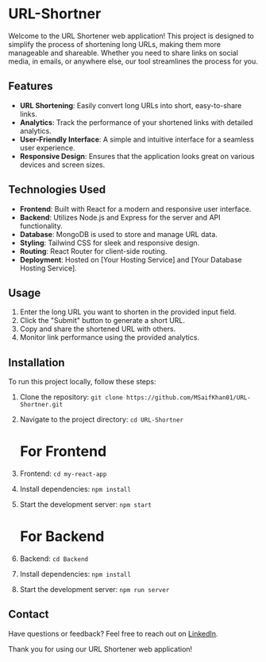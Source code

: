 # URL-Shortner


Welcome to the URL Shortener web application! This project is designed to simplify the process of shortening long URLs, making them more manageable and shareable. Whether you need to share links on social media, in emails, or anywhere else, our tool streamlines the process for you.

## Features

- **URL Shortening**: Easily convert long URLs into short, easy-to-share links.
- **Analytics**: Track the performance of your shortened links with detailed analytics.
- **User-Friendly Interface**: A simple and intuitive interface for a seamless user experience.
- **Responsive Design**: Ensures that the application looks great on various devices and screen sizes.

## Technologies Used

- **Frontend**: Built with React for a modern and responsive user interface.
- **Backend**: Utilizes Node.js and Express for the server and API functionality.
- **Database**: MongoDB is used to store and manage URL data.
- **Styling**: Tailwind CSS for sleek and responsive design.
- **Routing**: React Router for client-side routing.
- **Deployment**: Hosted on [Your Hosting Service] and [Your Database Hosting Service].

## Usage

1. Enter the long URL you want to shorten in the provided input field.
2. Click the "Submit" button to generate a short URL.
3. Copy and share the shortened URL with others.
4. Monitor link performance using the provided analytics.

## Installation

To run this project locally, follow these steps:

1. Clone the repository: `git clone https://github.com/MSaifKhan01/URL-Shortner.git`
2. Navigate to the project directory: `cd URL-Shortner`
  

   # For Frontend
3. Frontend: `cd my-react-app`   
4. Install dependencies: `npm install`
5. Start the development server: `npm start`

    # For Backend
6. Backend: `cd Backend`
7. Install dependencies: `npm install`
8. Start the development server: `npm run server`





## Contact

Have questions or feedback? Feel free to reach out on [LinkedIn](https://www.linkedin.com/in/mohd-saif-khan-3b4979202/).


Thank you for using our URL Shortener web application!
